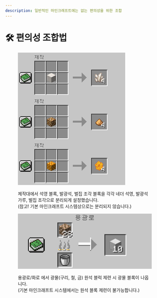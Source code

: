 ```yaml
---
description: 일반적인 마인크래프트에는 없는 편의성을 위한 조합
---
```


# 🛠 편의성 조합법

<figure><img src="../../.gitbook/assets/image (28).png" alt=""><figcaption><p>제작대에서 석영 블록, 발광석, 벌집 조각 블록을 각각 네더 석영, 발광석 가루, 벌집 조각으로 분리되게 설정했습니다. <br>(참고! 기본 마인크래프트 시스템상으로는 분리되지 않습니다.)</p></figcaption></figure>

<figure><img src="../../.gitbook/assets/image (31).png" alt=""><figcaption><p>용광로/화로 에서 광물(구리, 철, 금) 원석 블럭 제련 시 광물 블록이 나옵니다.<br>(기본 마인크래프트 시스템에서는 원석 블록 제련이 불가능합니다.)</p></figcaption></figure>
